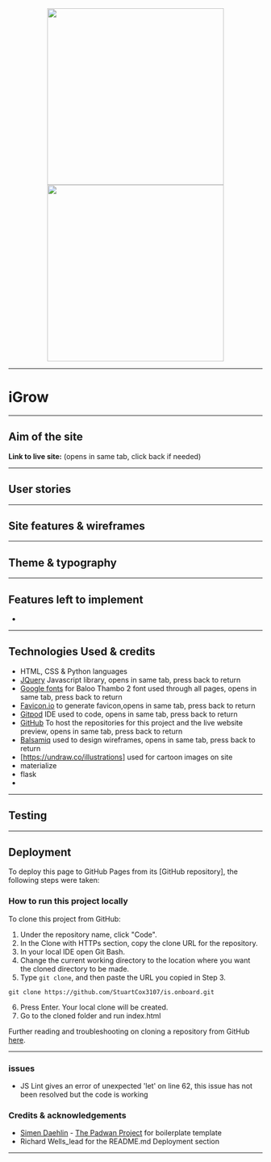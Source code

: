 <div align="center">
<img src="assets/images/multidevicemockup.png" width="350">
</div>

<div align="center">
<img src="" height="350" width="350">
</div>

---

# iGrow

---

## Aim of the site



**Link to live site:** (opens in same tab, click back if needed)

---

## User stories



---

## Site features & wireframes



---

## Theme & typography



---

## Features left to implement

- 

---

## Technologies Used & credits

- HTML, CSS & Python languages
- [JQuery](https://jquery.com) Javascript library, opens in same tab, press back to return
- [Google fonts](https://fonts.google.com/) for Baloo Thambo 2 font used through all pages, opens in same tab, press back to return
- [Favicon.io](https://favicon.io/) to generate favicon,opens in same tab, press back to return
- [Gitpod](https://www.gitpod.io/)  IDE used to code, opens in same tab, press back to return
- [GitHub](https://github.com/)  To host the repositories for this project and the live website preview, opens in same tab, press back to return
- [Balsamiq](https://balsamiq.com/)  used to design wireframes, opens in same tab, press back to return
- [https://undraw.co/illustrations]  used for cartoon images on site
- materialize
- flask
- 

---

## Testing



---

## Deployment

To deploy this page to GitHub Pages from its [GitHub repository], the following steps were taken: 


 

### How to run this project locally

To clone this project from GitHub:

1. Under the repository name, click "Code".
2. In the Clone with HTTPs section, copy the clone URL for the repository. 
3. In your local IDE open Git Bash.
4. Change the current working directory to the location where you want the cloned directory to be made.
5. Type ```git clone```, and then paste the URL you copied in Step 3.
```console
git clone https://github.com/StuartCox3107/is.onboard.git
```
6. Press Enter. Your local clone will be created.
7. Go to the cloned folder and run index.html

Further reading and troubleshooting on cloning a repository from GitHub [here](https://help.github.com/en/articles/cloning-a-repository).

---

### issues

- JS Lint gives an error of unexpected 'let' on line 62, this issue has not been resolved but the code is working

### Credits & acknowledgements

- [Simen Daehlin](https://github.com/Eventyret) - [The Padwan Project](https://github.com/Eventyret/Padawan) for boilerplate template
- Richard Wells_lead for the README.md Deployment section

---
